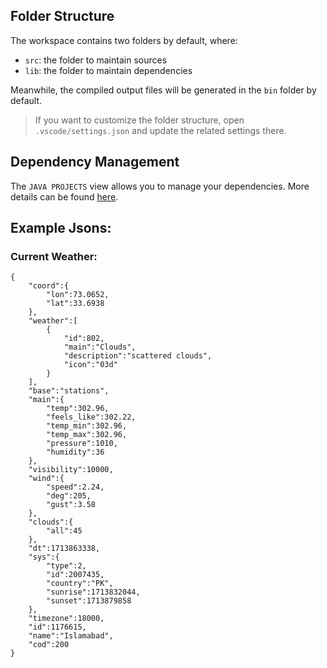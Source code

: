 ## Folder Structure

The workspace contains two folders by default, where:

- `src`: the folder to maintain sources
- `lib`: the folder to maintain dependencies

Meanwhile, the compiled output files will be generated in the `bin` folder by default.

> If you want to customize the folder structure, open `.vscode/settings.json` and update the related settings there.

## Dependency Management

The `JAVA PROJECTS` view allows you to manage your dependencies. More details can be found [here](https://github.com/microsoft/vscode-java-dependency#manage-dependencies).

## Example Jsons:

### Current Weather:

```
{
    "coord":{
        "lon":73.0652,
        "lat":33.6938
    },
    "weather":[
        {
            "id":802,
            "main":"Clouds",
            "description":"scattered clouds",
            "icon":"03d"
        }
    ],
    "base":"stations",
    "main":{
        "temp":302.96,
        "feels_like":302.22,
        "temp_min":302.96,
        "temp_max":302.96,
        "pressure":1010,
        "humidity":36
    },
    "visibility":10000,
    "wind":{
        "speed":2.24,
        "deg":205,
        "gust":3.58
    },
    "clouds":{
        "all":45
    },
    "dt":1713863338,
    "sys":{
        "type":2,
        "id":2007435,
        "country":"PK",
        "sunrise":1713832044,
        "sunset":1713879858
    },
    "timezone":18000,
    "id":1176615,
    "name":"Islamabad",
    "cod":200
}
```